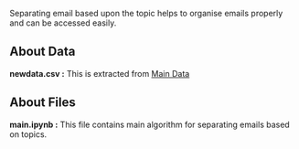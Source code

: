 Separating email based upon the topic helps to organise emails properly and can be accessed easily.

## About Data

**newdata.csv	:** This is extracted from <a href="https://www.kaggle.com/wcukierski/enron-email-dataset/downloads/emails.csv/2">Main Data</a>

## About Files

**main.ipynb :** This file contains main algorithm for separating emails based on topics.

